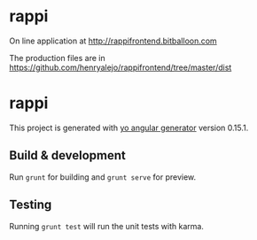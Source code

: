 # rappi

On line application at http://rappifrontend.bitballoon.com

The production files are in https://github.com/henryalejo/rappifrontend/tree/master/dist 
# rappi

This project is generated with [yo angular generator](https://github.com/yeoman/generator-angular)
version 0.15.1.

## Build & development

Run `grunt` for building and `grunt serve` for preview.

## Testing

Running `grunt test` will run the unit tests with karma.

